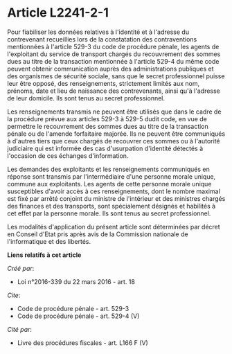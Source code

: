 # Article L2241-2-1

Pour fiabiliser les données relatives à l'identité et à l'adresse du contrevenant recueillies lors de la constatation des
contraventions mentionnées à l'article 529-3 du code de procédure pénale, les agents de l'exploitant du service de transport
chargés du recouvrement des sommes dues au titre de la transaction mentionnée à l'article 529-4 du même code peuvent obtenir
communication auprès des administrations publiques et des organismes de sécurité sociale, sans que le secret professionnel
puisse leur être opposé, des renseignements, strictement limités aux nom, prénoms, date et lieu de naissance des
contrevenants, ainsi qu'à l'adresse de leur domicile. Ils sont tenus au secret professionnel. 

Les renseignements transmis ne peuvent être utilisés que dans le cadre de la procédure prévue aux articles 529-3 à 529-5
dudit code, en vue de permettre le recouvrement des sommes dues au titre de la transaction pénale ou de l'amende forfaitaire
majorée. Ils ne peuvent être communiqués à d'autres tiers que ceux chargés de recouvrer ces sommes ou à l'autorité judiciaire
qui est informée des cas d'usurpation d'identité détectés à l'occasion de ces échanges d'information. 

Les demandes des exploitants et les renseignements communiqués en réponse sont transmis par l'intermédiaire d'une personne
morale unique, commune aux exploitants. Les agents de cette personne morale unique susceptibles d'avoir accès à ces
renseignements, dont le nombre maximal est fixé par arrêté conjoint du ministre de l'intérieur et des ministres chargés des
finances et des transports, sont spécialement désignés et habilités à cet effet par la personne morale. Ils sont tenus au
secret professionnel. 

Les modalités d'application du présent article sont déterminées par décret en Conseil d'Etat pris après avis de la Commission
nationale de l'informatique et des libertés.

**Liens relatifs à cet article**

_Créé par_:

  - Loi n°2016-339 du 22 mars 2016 - art. 18

_Cite_:

  - Code de procédure pénale - art. 529-3
  - Code de procédure pénale - art. 529-4 (V)

_Cité par_:

  - Livre des procédures fiscales - art. L166 F (V)
